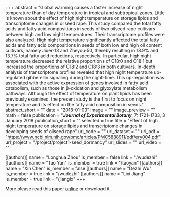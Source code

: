 +++
abstract = "Global warming causes a faster increase of night temperature than of day temperature in tropical and subtropical zones. Little is known about the effect of high night temperature on storage lipids and transcriptome changes in oilseed rape. This study compared the total fatty acids and fatty acid compositions in seeds of two oilseed rape cultivars between high and low night temperatures. Their transcriptome profiles were also analyzed. High night temperature significantly affected the total fatty acids and fatty acid compositions in seeds of both low and high oil content cultivars, namely Jiuer-13 and Zheyou-50, thereby resulting in 18.9% and 13.7% total fatty acid reductions, respectively. In particular, high night temperature decreased the relative proportions of C18:0 and C18:1 but increased the proportions of C18:2 and C18:3 in both cultivars. In-depth analysis of transcriptome profiles revealed that high night temperature up-regulated gibberellin signaling during the night-time. This up-regulation was associated with the active expression of genes involved in fatty acid catabolism, such as those in β-oxidation and glyoxylate metabolism pathways. Although the effect of temperature on plant lipids has been previously examined, the present study is the first to focus on night temperature and its effect on the fatty acid composition in seeds."
abstract_short = ""
date = "2018-01-03"
image = ""
image_preview = ""
math = false
publication = "***Journal of Experimental Botany***, 7: 1721–1733, 3 January 2018
publication_short = ""
selected = true
title = "Effect of high night temperature on storage lipids and transcriptome changes in developing seeds of oilseed rape"
url_code = ""
url_dataset = ""
url_pdf = "https://www.ncbi.nlm.nih.gov/pmc/articles/PMC5888911/pdf/ery004.pdf"
url_project = "/project/project1-seed_dormancy"
url_slides = ""
url_video = ""

[[authors]]
    name = "Longhua Zhou"
    is_member = false
    link = "/wudezhi"
[[authors]]
    name = "Tao Yan"
    is_member = true
    link = "/taoyan"
[[authors]]
    name = "Xin Chen"
    is_member = false
[[authors]]
    name = "Dezhi Wu"
    is_member = true
    link = "/wudezhi"
[[authors]]
    name = "Lixi Jiang"
    is_member = true
    link = "/jianglx"
+++


More please read this paper [online](https://www.ncbi.nlm.nih.gov/pmc/articles/PMC5888911/pdf/ery004.pdf) or download it.


